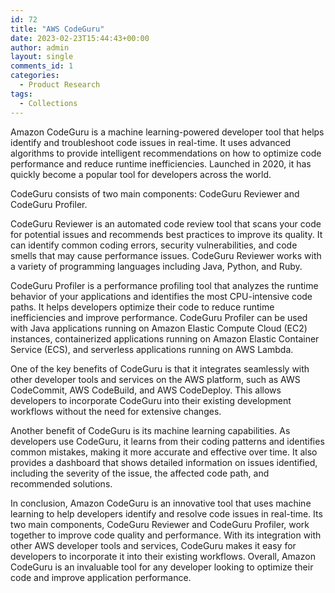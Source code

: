 ```yaml
---
id: 72
title: "AWS CodeGuru"
date: 2023-02-23T15:44:43+00:00
author: admin
layout: single
comments_id: 1
categories:
  - Product Research
tags:
  - Collections
---
```


Amazon CodeGuru is a machine learning-powered developer tool that helps identify and troubleshoot code issues in real-time. It uses advanced algorithms to provide intelligent recommendations on how to optimize code performance and reduce runtime inefficiencies. Launched in 2020, it has quickly become a popular tool for developers across the world.

CodeGuru consists of two main components: CodeGuru Reviewer and CodeGuru Profiler.

CodeGuru Reviewer is an automated code review tool that scans your code for potential issues and recommends best practices to improve its quality. It can identify common coding errors, security vulnerabilities, and code smells that may cause performance issues. CodeGuru Reviewer works with a variety of programming languages including Java, Python, and Ruby.

CodeGuru Profiler is a performance profiling tool that analyzes the runtime behavior of your applications and identifies the most CPU-intensive code paths. It helps developers optimize their code to reduce runtime inefficiencies and improve performance. CodeGuru Profiler can be used with Java applications running on Amazon Elastic Compute Cloud (EC2) instances, containerized applications running on Amazon Elastic Container Service (ECS), and serverless applications running on AWS Lambda.

One of the key benefits of CodeGuru is that it integrates seamlessly with other developer tools and services on the AWS platform, such as AWS CodeCommit, AWS CodeBuild, and AWS CodeDeploy. This allows developers to incorporate CodeGuru into their existing development workflows without the need for extensive changes.

Another benefit of CodeGuru is its machine learning capabilities. As developers use CodeGuru, it learns from their coding patterns and identifies common mistakes, making it more accurate and effective over time. It also provides a dashboard that shows detailed information on issues identified, including the severity of the issue, the affected code path, and recommended solutions.

In conclusion, Amazon CodeGuru is an innovative tool that uses machine learning to help developers identify and resolve code issues in real-time. Its two main components, CodeGuru Reviewer and CodeGuru Profiler, work together to improve code quality and performance. With its integration with other AWS developer tools and services, CodeGuru makes it easy for developers to incorporate it into their existing workflows. Overall, Amazon CodeGuru is an invaluable tool for any developer looking to optimize their code and improve application performance.
